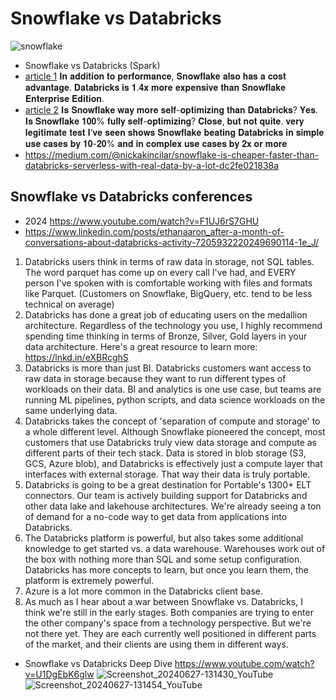 # Snowflake vs Databricks

![snowflake](https://github.com/user-attachments/assets/98d95dd8-78af-4029-9805-f174d1e29a56)
- Snowflake vs Databricks (Spark)
- [article 1](https://www.linkedin.com/posts/james-dinkel-3a46647_%F0%9D%90%92%F0%9D%90%A7%F0%9D%90%A8%F0%9D%90%B0%F0%9D%90%9F%F0%9D%90%A5%F0%9D%90%9A%F0%9D%90%A4%F0%9D%90%9E-%F0%9D%90%8F%F0%9D%90%A8%F0%9D%90%B0%F0%9D%90%9E%F0%9D%90%AB-%F0%9D%90%94%F0%9D%90%A9-%F0%9D%90%82%F0%9D%90%A8-activity-7338948833441193984-gyGP/)
  𝐈𝐧 𝐚𝐝𝐝𝐢𝐭𝐢𝐨𝐧 𝐭𝐨 𝐩𝐞𝐫𝐟𝐨𝐫𝐦𝐚𝐧𝐜𝐞, 𝐒𝐧𝐨𝐰𝐟𝐥𝐚𝐤𝐞 𝐚𝐥𝐬𝐨 𝐡𝐚𝐬 𝐚 𝐜𝐨𝐬𝐭 𝐚𝐝𝐯𝐚𝐧𝐭𝐚𝐠𝐞. 𝐃𝐚𝐭𝐚𝐛𝐫𝐢𝐜𝐤𝐬 𝐢𝐬 𝟏.𝟒𝐱 𝐦𝐨𝐫𝐞 𝐞𝐱𝐩𝐞𝐧𝐬𝐢𝐯𝐞 𝐭𝐡𝐚𝐧 𝐒𝐧𝐨𝐰𝐟𝐥𝐚𝐤𝐞 𝐄𝐧𝐭𝐞𝐫𝐩𝐫𝐢𝐬𝐞 𝐄𝐝𝐢𝐭𝐢𝐨𝐧.
- [article 2](https://www.linkedin.com/posts/james-dinkel-3a46647_%F0%9D%90%92%F0%9D%90%A7%F0%9D%90%A8%F0%9D%90%B0%F0%9D%90%9F%F0%9D%90%A5%F0%9D%90%9A%F0%9D%90%A4%F0%9D%90%9E-%F0%9D%9F%90%F0%9D%9F%8E-%F0%9D%90%9F%F0%9D%90%9A%F0%9D%90%AC%F0%9D%90%AD%F0%9D%90%9E%F0%9D%90%AB-%F0%9D%90%AD%F0%9D%90%A1%F0%9D%90%9A%F0%9D%90%A7-activity-7338776544334491650-vV9G/)
  𝐈𝐬 𝐒𝐧𝐨𝐰𝐟𝐥𝐚𝐤𝐞 𝐰𝐚𝐲 𝐦𝐨𝐫𝐞 𝐬𝐞𝐥𝐟-𝐨𝐩𝐭𝐢𝐦𝐢𝐳𝐢𝐧𝐠 𝐭𝐡𝐚𝐧 𝐃𝐚𝐭𝐚𝐛𝐫𝐢𝐜𝐤𝐬? 𝐘𝐞𝐬.
  𝐈𝐬 𝐒𝐧𝐨𝐰𝐟𝐥𝐚𝐤𝐞 𝟏𝟎𝟎% 𝐟𝐮𝐥𝐥𝐲 𝐬𝐞𝐥𝐟-𝐨𝐩𝐭𝐢𝐦𝐢𝐳𝐢𝐧𝐠? 𝐂𝐥𝐨𝐬𝐞, 𝐛𝐮𝐭 𝐧𝐨𝐭 𝐪𝐮𝐢𝐭𝐞.
  𝐯𝐞𝐫𝐲 𝐥𝐞𝐠𝐢𝐭𝐢𝐦𝐚𝐭𝐞 𝐭𝐞𝐬𝐭 𝐈’𝐯𝐞 𝐬𝐞𝐞𝐧 𝐬𝐡𝐨𝐰𝐬 𝐒𝐧𝐨𝐰𝐟𝐥𝐚𝐤𝐞 𝐛𝐞𝐚𝐭𝐢𝐧𝐠 𝐃𝐚𝐭𝐚𝐛𝐫𝐢𝐜𝐤𝐬 𝐢𝐧 𝐬𝐢𝐦𝐩𝐥𝐞 𝐮𝐬𝐞 𝐜𝐚𝐬𝐞𝐬 𝐛𝐲 𝟏𝟎-𝟐𝟎% 𝐚𝐧𝐝 𝐢𝐧 𝐜𝐨𝐦𝐩𝐥𝐞𝐱 𝐮𝐬𝐞 𝐜𝐚𝐬𝐞𝐬 𝐛𝐲 𝟐𝐱 𝐨𝐫 𝐦𝐨𝐫𝐞
- https://medium.com/@nickakincilar/snowflake-is-cheaper-faster-than-databricks-serverless-with-real-data-by-a-lot-dc2fe021838a

## Snowflake vs Databricks conferences
- 2024 https://www.youtube.com/watch?v=F1UJ6rS7GHU
- https://www.linkedin.com/posts/ethanaaron_after-a-month-of-conversations-about-databricks-activity-7205932220249690114-1e_J/
1. Databricks users think in terms of raw data in storage, not SQL tables. The word parquet has come up on every call I've had, and EVERY person I've spoken with is comfortable working with files and formats like Parquet. (Customers on Snowflake, BigQuery, etc. tend to be less technical on average)
2. Databricks has done a great job of educating users on the medallion architecture. Regardless of the technology you use, I highly recommend spending time thinking in terms of Bronze, Silver, Gold layers in your data architecture. Here's a great resource to learn more: https://lnkd.in/eXBRcghS
3. Databricks is more than just BI. Databricks customers want access to raw data in storage because they want to run different types of workloads on their data. BI and analytics is one use case, but teams are running ML pipelines, python scripts, and data science workloads on the same underlying data.
4. Databricks takes the concept of 'separation of compute and storage' to a whole different level. Although Snowflake pioneered the concept, most customers that use Databricks truly view data storage and compute as different parts of their tech stack. Data is stored in blob storage (S3, GCS, Azure blob), and Databricks is effectively just a compute layer that interfaces with external storage. That way their data is truly portable.
5. Databricks is going to be a great destination for Portable's 1300+ ELT connectors. Our team is actively building support for Databricks and other data lake and lakehouse architectures. We're already seeing a ton of demand for a no-code way to get data from applications into Databricks.
6. The Databricks platform is powerful, but also takes some additional knowledge to get started vs. a data warehouse. Warehouses work out of the box with nothing more than SQL and some setup configuration. Databricks has more concepts to learn, but once you learn them, the platform is extremely powerful.
7. Azure is a lot more common in the Databricks client base.
8. As much as I hear about a war between Snowflake vs. Databricks, I think we're still in the early stages. Both companies are trying to enter the other company's space from a technology perspective. But we're not there yet. They are each currently well positioned in different parts of the market, and their clients are using them in different ways.
- Snowflake vs Databricks Deep Dive https://www.youtube.com/watch?v=U1DgEbK6glw
![Screenshot_20240627-131430_YouTube](https://github.com/huang-pan/modern-data-stack-2023/assets/10567714/2d079021-e914-4274-a53c-cea0862c9b91)
![Screenshot_20240627-131454_YouTube](https://github.com/huang-pan/modern-data-stack-2023/assets/10567714/5b4607fc-4210-426f-bf7c-8be619f4d192)
